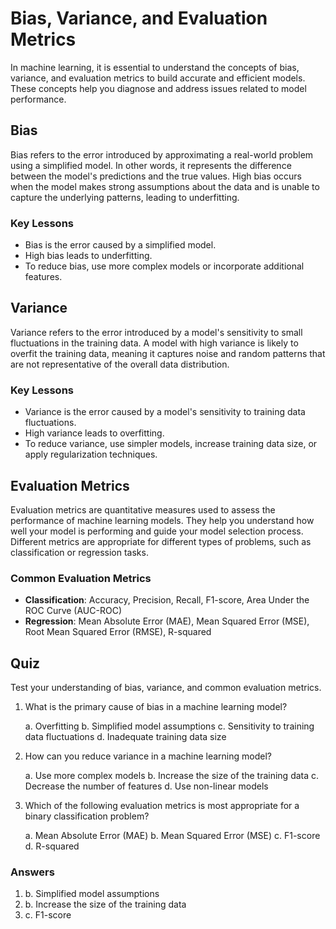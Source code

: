 # Bias, Variance, and Evaluation Metrics

In machine learning, it is essential to understand the concepts of bias, variance, and evaluation metrics to build accurate and efficient models. These concepts help you diagnose and address issues related to model performance.

## Bias

Bias refers to the error introduced by approximating a real-world problem using a simplified model. In other words, it represents the difference between the model's predictions and the true values. High bias occurs when the model makes strong assumptions about the data and is unable to capture the underlying patterns, leading to underfitting.

### Key Lessons

- Bias is the error caused by a simplified model.
- High bias leads to underfitting.
- To reduce bias, use more complex models or incorporate additional features.

## Variance

Variance refers to the error introduced by a model's sensitivity to small fluctuations in the training data. A model with high variance is likely to overfit the training data, meaning it captures noise and random patterns that are not representative of the overall data distribution.

### Key Lessons

- Variance is the error caused by a model's sensitivity to training data fluctuations.
- High variance leads to overfitting.
- To reduce variance, use simpler models, increase training data size, or apply regularization techniques.

## Evaluation Metrics

Evaluation metrics are quantitative measures used to assess the performance of machine learning models. They help you understand how well your model is performing and guide your model selection process. Different metrics are appropriate for different types of problems, such as classification or regression tasks.

### Common Evaluation Metrics

- **Classification**: Accuracy, Precision, Recall, F1-score, Area Under the ROC Curve (AUC-ROC)
- **Regression**: Mean Absolute Error (MAE), Mean Squared Error (MSE), Root Mean Squared Error (RMSE), R-squared

## Quiz

Test your understanding of bias, variance, and common evaluation metrics.

1. What is the primary cause of bias in a machine learning model?

   a. Overfitting
   b. Simplified model assumptions
   c. Sensitivity to training data fluctuations
   d. Inadequate training data size

2. How can you reduce variance in a machine learning model?

   a. Use more complex models
   b. Increase the size of the training data
   c. Decrease the number of features
   d. Use non-linear models

3. Which of the following evaluation metrics is most appropriate for a binary classification problem?

   a. Mean Absolute Error (MAE)
   b. Mean Squared Error (MSE)
   c. F1-score
   d. R-squared

### Answers

1. b. Simplified model assumptions
2. b. Increase the size of the training data
3. c. F1-score
